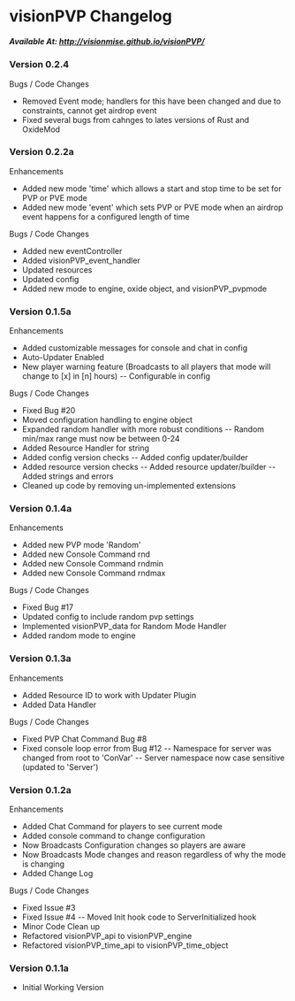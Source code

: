 # visionPVP Changelog
##### Available At: http://visionmise.github.io/visionPVP/

### Version 0.2.4

Bugs / Code Changes
- Removed Event mode; handlers for this have been changed and due to constraints, cannot get airdrop event
- Fixed several bugs from cahnges to lates versions of Rust and OxideMod

### Version 0.2.2a

Enhancements
- Added new mode 'time' which allows a start and stop time to be set for PVP or PVE mode
- Added new mode 'event' which sets PVP or PVE mode when an airdrop event happens for a configured length of time

Bugs / Code Changes
- Added new eventController
- Added visionPVP_event_handler
- Updated resources
- Updated config
- Added new mode to engine, oxide object, and visionPVP_pvpmode

### Version 0.1.5a

Enhancements
- Added customizable messages for console and chat in config
- Auto-Updater Enabled
- New player warning feature (Broadcasts to all players that mode will change to [x] in [n] hours)
-- Configurable in config

Bugs / Code Changes
- Fixed Bug #20
- Moved configuration handling to engine object
- Expanded random handler with more robust conditions
-- Random min/max range must now be between 0-24
- Added Resource Handler for string
- Added config version checks
-- Added config updater/builder
- Added resource version checks
-- Added resource updater/builder
-- Added strings and errors
- Cleaned up code by removing un-implemented extensions

### Version 0.1.4a

Enhancements
- Added new PVP mode 'Random'
- Added new Console Command rnd
- Added new Console Command rndmin
- Added new Console Command rndmax

Bugs / Code Changes
- Fixed Bug #17
- Updated config to include random pvp settings
- Implemented visionPVP_data for Random Mode Handler
- Added random mode to engine

### Version 0.1.3a

Enhancements
- Added Resource ID to work with Updater Plugin
- Added Data Handler

Bugs / Code Changes
- Fixed PVP Chat Command Bug #8
- Fixed console loop error from Bug #12
-- Namespace for server was changed from root to 'ConVar'
-- Server namespace now case sensitive (updated to 'Server')

### Version 0.1.2a

Enhancements
- Added Chat Command for players to see current mode
- Added console command to change configuration
- Now Broadcasts Configuration changes so players are aware
- Now Broadcasts Mode changes and reason regardless of why the mode is changing
- Added Change Log

Bugs / Code Changes
- Fixed Issue #3
- Fixed Issue #4
-- Moved Init hook code to ServerInitialized hook
- Minor Code Clean up
- Refactored visionPVP_api to visionPVP_engine
- Refactored visionPVP_time_api to visionPVP_time_object

### Version 0.1.1a
- Initial Working Version